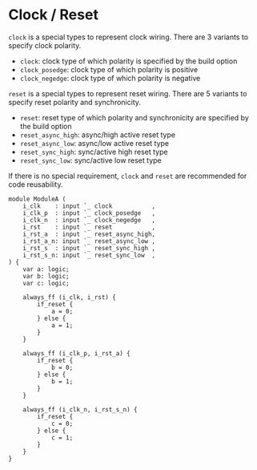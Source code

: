 # Clock / Reset

`clock` is a special types to represent clock wiring. 
There are 3 variants to specify clock polarity.

* `clock`: clock type of which polarity is specified by the build option
* `clock_posedge`: clock type of which polarity is positive
* `clock_negedge`: clock type of which polarity is negative

`reset` is a special types to represent reset wiring. 
There are 5 variants to specify reset polarity and synchronicity.

* `reset`: reset type of which polarity and synchronicity are specified by the build option
* `reset_async_high`: async/high active reset type
* `reset_async_low`: async/low active reset type
* `reset_sync_high`: sync/active high reset type
* `reset_sync_low`: sync/active low reset type

If there is no special requirement, `clock` and `reset` are recommended for code reusability.

```veryl,playground
module ModuleA (
    i_clk    : input `_ clock           ,
    i_clk_p  : input `_ clock_posedge   ,
    i_clk_n  : input `_ clock_negedge   ,
    i_rst    : input `_ reset           ,
    i_rst_a  : input `_ reset_async_high,
    i_rst_a_n: input `_ reset_async_low ,
    i_rst_s  : input `_ reset_sync_high ,
    i_rst_s_n: input `_ reset_sync_low  ,
) {
    var a: logic;
    var b: logic;
    var c: logic;

    always_ff (i_clk, i_rst) {
        if_reset {
            a = 0;
        } else {
            a = 1;
        }
    }

    always_ff (i_clk_p, i_rst_a) {
        if_reset {
            b = 0;
        } else {
            b = 1;
        }
    }

    always_ff (i_clk_n, i_rst_s_n) {
        if_reset {
            c = 0;
        } else {
            c = 1;
        }
    }
}
```
